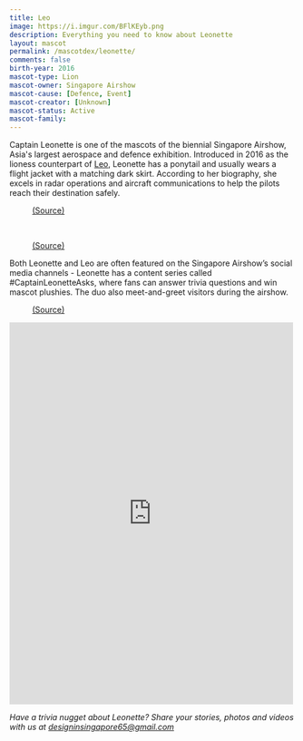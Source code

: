 ```yaml
---
title: Leo
image: https://i.imgur.com/BFlKEyb.png
description: Everything you need to know about Leonette
layout: mascot
permalink: /mascotdex/leonette/
comments: false
birth-year: 2016
mascot-type: Lion
mascot-owner: Singapore Airshow
mascot-cause: [Defence, Event]
mascot-creator: [Unknown]
mascot-status: Active
mascot-family: 
---
```


Captain Leonette is one of the mascots of the biennial Singapore Airshow, Asia's largest aerospace and defence exhibition. Introduced in 2016 as the lioness counterpart of <a href="https://www.designinsingapore.com/mascotdex/leo/" target="_blank">Leo</a>, Leonette has a ponytail and usually wears a flight jacket with a matching dark skirt. According to her biography, she excels in radar operations and aircraft communications to help the pilots reach their destination safely.

<figure>
<img src="https://i.imgur.com/82W6zG8.jpg" alt="">
<figcaption><a href="https://www.facebook.com/photo/?fbid=1098655106829543&set=a.702091379819253  " target="_blank">(Source)</a></figcaption>
</figure>

<br>

<figure>
<img src="https://i.imgur.com/zl1W4uC.jpg" alt="">
<figcaption><a href="https://www.facebook.com/OfficialSingaporeAirshow/posts/pfbid0hVdwdK3Tp3zE7SyaKJbRiJzHv7W226tgZVeqqzxPqFYXsTMJ7hww419ADrrzScYUl " target="_blank">(Source)</a></figcaption>
</figure>

Both Leonette and Leo are often featured on the Singapore Airshow’s social media channels - Leonette has a content series called #CaptainLeonetteAsks, where fans can answer trivia questions and win mascot plushies. The duo also meet-and-greet visitors during the airshow.

<figure>
<img src="https://i.imgur.com/K5tGmtv.jpg" alt="">
<figcaption><a href="https://www.facebook.com/OfficialSingaporeAirshow/posts/pfbid0p2VEaNDeKkyBssUaGhhQypHHoXFjW4Hs29Z3qqBxCoqyY4yJECAxRPrkDyQVBP3el " target="_blank">(Source)</a></figcaption>
</figure>

<div class="video-responsive"><iframe src="https://www.facebook.com/plugins/post.php?href=https%3A%2F%2Fwww.facebook.com%2FOfficialSingaporeAirshow%2Fphotos%2Fa.702091379819253%2F1171830866178633%2F%3Ftype%3D3&show_text=true&width=500" width="500" height="674" style="border:none;overflow:hidden" scrolling="no" frameborder="0" allowfullscreen="true" allow="autoplay; clipboard-write; encrypted-media; picture-in-picture; web-share"></iframe></div>

<i>Have a trivia nugget about Leonette? Share your stories, photos and videos with us at designinsingapore65@gmail.com</i>

